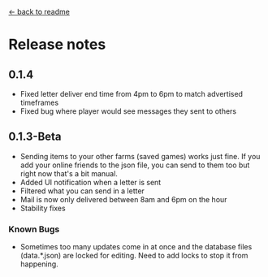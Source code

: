 ﻿[← back to readme](readme.md)

# Release notes
## 0.1.4
* Fixed letter deliver end time from 4pm to 6pm to match advertised timeframes
* Fixed bug where player would see messages they sent to others

## 0.1.3-Beta
* Sending items to your other farms (saved games) works just fine. If you add your online friends to the json file, you can send to them too but right now that's a bit manual.
* Added UI notification when a letter is sent
* Filtered what you can send in a letter
* Mail is now only delivered between 8am and 6pm on the hour
* Stability fixes

### Known Bugs
* Sometimes too many updates come in at once and the database files (data.*.json) are locked for editing. Need to add locks to stop it from happening.
